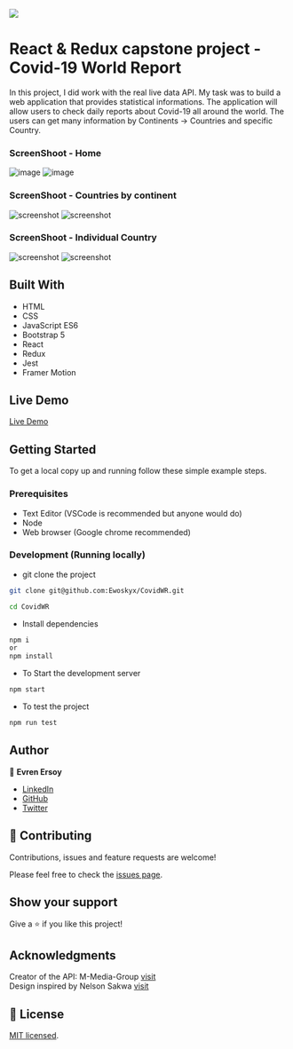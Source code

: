 
![](https://img.shields.io/badge/Microverse-blueviolet)

# React & Redux capstone project - Covid-19 World Report

In this project, I did work with the real live data API. My task was to build a web application  that provides statistical informations. 
The application will allow users to check daily reports about Covid-19 all around the world. The users can get many information by Continents -> Countries and specific Country.
### ScreenShoot - Home
![image](./cwr-h1.PNG)
![image](./cwr-h2.PNG)

### ScreenShoot - Countries by continent
![screenshot](./cwr-c1.PNG)
![screenshot](./cwr-c2.PNG)

### ScreenShoot - Individual Country
![screenshot](./cwr-i1.PNG)
![screenshot](./cwr-i2.PNG)

## Built With

- HTML
- CSS 
- JavaScript ES6
- Bootstrap 5
- React
- Redux
- Jest
- Framer Motion

## Live Demo

[Live Demo](https://covidwr.netlify.app/)

## Getting Started

To get a local copy up and running follow these simple example steps.

### Prerequisites

- Text Editor (VSCode is recommended but anyone would do)
- Node
- Web browser (Google chrome recommended)

### Development (Running locally)

- git clone the project

```bash 
git clone git@github.com:Ewoskyx/CovidWR.git

cd CovidWR
```

- Install dependencies

```bash
npm i 
or
npm install
```
- To Start the development server
```bash
npm start
```

- To test the project
```bash
npm run test
```

## Author

👤 **Evren Ersoy**

- [LinkedIn](https://www.linkedin.com/in/ewoskyx/)
- [GitHub](https://github.com/Ewoskyx)
- [Twitter](https://twitter.com/Ewoskyx)

## 🤝 Contributing

Contributions, issues and feature requests are welcome!

Please feel free to check the [issues page](https://github.com/Ewoskyx/CovidWR/issues).

## Show your support

Give a ⭐️ if you like this project!

## Acknowledgments
Creator of the API: M-Media-Group [visit](https://mmediagroup.fr/covid-19)<br>
Design inspired by Nelson Sakwa [visit](https://www.behance.net/sakwadesignstudio)



## 📝 License

[MIT licensed](https://github.com/Ewoskyx/CovidWR/blob/dev/LICENSE).